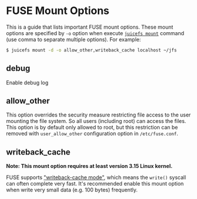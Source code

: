 # FUSE Mount Options

This is a guide that lists important FUSE mount options. These mount options are specified by `-o` option when execute [`juicefs mount`](command_reference.md#juicefs-mount) command (use comma to separate multiple options). For example:

```bash
$ juicefs mount -d -o allow_other,writeback_cache localhost ~/jfs
```

## debug

Enable debug log

## allow_other

This option overrides the security measure restricting file access to the user mounting the file system. So all users (including root) can access the files. This option is by default only allowed to root, but this restriction can be removed with `user_allow_other` configuration option in `/etc/fuse.conf`.

## writeback_cache

**Note: This mount option requires at least version 3.15 Linux kernel.**

FUSE supports ["writeback-cache mode"](https://www.kernel.org/doc/Documentation/filesystems/fuse-io.txt), which means the `write()` syscall can often complete very fast. It's recommended enable this mount option when write very small data (e.g. 100 bytes) frequently.
